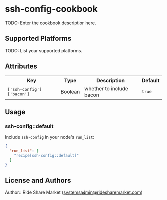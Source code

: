 # ssh-config-cookbook

TODO: Enter the cookbook description here.

## Supported Platforms

TODO: List your supported platforms.

## Attributes

<table>
  <tr>
    <th>Key</th>
    <th>Type</th>
    <th>Description</th>
    <th>Default</th>
  </tr>
  <tr>
    <td><tt>['ssh-config']['bacon']</tt></td>
    <td>Boolean</td>
    <td>whether to include bacon</td>
    <td><tt>true</tt></td>
  </tr>
</table>

## Usage

### ssh-config::default

Include `ssh-config` in your node's `run_list`:

```json
{
  "run_list": [
    "recipe[ssh-config::default]"
  ]
}
```

## License and Authors

Author:: Ride Share Market (<systemsadmin@ridesharemarket.com>)
